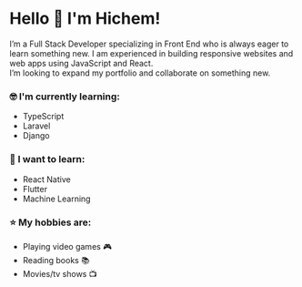 # Hello 👋 I'm Hichem!

I’m a Full Stack Developer specializing in Front End who is always eager to learn something new. I am experienced in building responsive websites and web apps using JavaScript and React.  
I’m looking to expand my portfolio and collaborate on something new.  

### :nerd_face: I'm currently learning:  
- TypeScript
- Laravel
- Django

### :thinking: I want to learn:  
- React Native
- Flutter
- Machine Learning

### :star: My hobbies are:  
- Playing video games :video_game:
- Reading books :books:
- Movies/tv shows :tv:  
